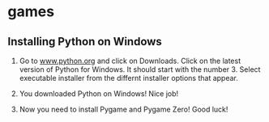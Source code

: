 # games

Installing Python on Windows
----------------------------

1. Go to www.python.org and click on Downloads. Click on the latest version of Python for Windows.
   It should start with the number 3. Select executable installer from the differnt installer options that appear.
2. You downloaded Python on Windows! Nice job!

3. Now you need to install Pygame and Pygame Zero! Good luck!
